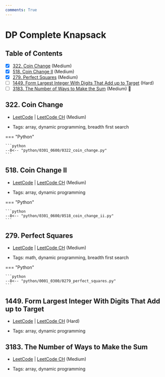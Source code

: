 ```yaml
---
comments: True
---
```


# DP Complete Knapsack

## Table of Contents

- [x] [322. Coin Change](https://leetcode.cn/problems/coin-change/) (Medium)
- [x] [518. Coin Change II](https://leetcode.cn/problems/coin-change-ii/) (Medium)
- [x] [279. Perfect Squares](https://leetcode.cn/problems/perfect-squares/) (Medium)
- [ ] [1449. Form Largest Integer With Digits That Add up to Target](https://leetcode.cn/problems/form-largest-integer-with-digits-that-add-up-to-target/) (Hard)
- [ ] [3183. The Number of Ways to Make the Sum](https://leetcode.cn/problems/the-number-of-ways-to-make-the-sum/) (Medium) 👑

## 322. Coin Change

-   [LeetCode](https://leetcode.com/problems/coin-change/) | [LeetCode CH](https://leetcode.cn/problems/coin-change/) (Medium)

-   Tags: array, dynamic programming, breadth first search

=== "Python"

    ```python
    --8<-- "python/0301_0600/0322_coin_change.py"
    ```



## 518. Coin Change II

-   [LeetCode](https://leetcode.com/problems/coin-change-ii/) | [LeetCode CH](https://leetcode.cn/problems/coin-change-ii/) (Medium)

-   Tags: array, dynamic programming

=== "Python"

    ```python
    --8<-- "python/0301_0600/0518_coin_change_ii.py"
    ```



## 279. Perfect Squares

-   [LeetCode](https://leetcode.com/problems/perfect-squares/) | [LeetCode CH](https://leetcode.cn/problems/perfect-squares/) (Medium)

-   Tags: math, dynamic programming, breadth first search

=== "Python"

    ```python
    --8<-- "python/0001_0300/0279_perfect_squares.py"
    ```



## 1449. Form Largest Integer With Digits That Add up to Target

-   [LeetCode](https://leetcode.com/problems/form-largest-integer-with-digits-that-add-up-to-target/) | [LeetCode CH](https://leetcode.cn/problems/form-largest-integer-with-digits-that-add-up-to-target/) (Hard)

-   Tags: array, dynamic programming


## 3183. The Number of Ways to Make the Sum

-   [LeetCode](https://leetcode.com/problems/the-number-of-ways-to-make-the-sum/) | [LeetCode CH](https://leetcode.cn/problems/the-number-of-ways-to-make-the-sum/) (Medium)

-   Tags: array, dynamic programming

